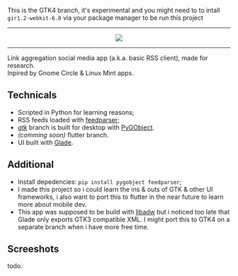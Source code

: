 This is the GTK4 branch, it's experimental and you might need to to intall `gir1.2-webkit-6.0` via your package manager to be run this project

---

<div align="center">
  <img align="center" src="https://github.com/user-attachments/assets/ecd79ed6-311e-45e7-abbb-a16822ec4f68"></img>
  <hr>
  <div align="left">
    <a>Link aggregation social media app (a.k.a. basic RSS client), made for research.</a>
    <br>
    <a>Inpired by Gnome Circle & Linux Mint apps.</a>
    <br>
    <h2>Technicals</h2>
    <ul>
      <li>Scripted in Python for learning reasons;</li>
      <li>RSS feeds loaded with <a href="https://pypi.org/project/feedparser/">feedparser</a>;</li>
      <li><i><a href="https://github.com/ahopness/Juno/tree/gtk">gtk</a></i> branch is built for desktop with <a href="https://pygobject.gnome.org/">PyGObject</a>.</li>
      <li><i>(comming soon)</i> flutter branch.</li>
      <li>UI built with <a href="https://glade.gnome.org/">Glade</a>.</li>
    </ul>
  <h2>Additional</h2>
  <ul>
    <li>Install depedencies: <code>pip install pygobject feedparser</code>;</li>
    <li>I made this project so i could learn the ins & outs of GTK & other UI frameworks, i also want to port this to flutter in the near future to learn more about mobile dev.</li>
    <li>This app was supposed to be build with <a href="https://gitlab.gnome.org/GNOME/libadwaita">libadw</a> but i noticed too late that Glade only exports GTK3 compatible XML. I might port this to GTK4 on a separate branch when i have more free time.</li>
  </ul>
  <h2>Screeshots</h2>
  <p>todo.</p>
  </div>
</div>

